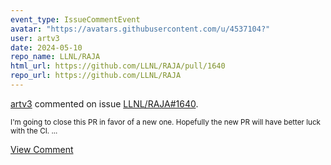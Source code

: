 ```yaml
---
event_type: IssueCommentEvent
avatar: "https://avatars.githubusercontent.com/u/4537104?"
user: artv3
date: 2024-05-10
repo_name: LLNL/RAJA
html_url: https://github.com/LLNL/RAJA/pull/1640
repo_url: https://github.com/LLNL/RAJA
---
```


<a href='https://github.com/artv3' target='_blank'>artv3</a> commented on issue <a href='https://github.com/LLNL/RAJA/pull/1640' target='_blank'>LLNL/RAJA#1640</a>.

<small>I'm going to close this PR in favor of a new one. Hopefully the new PR will have better luck with the CI. ...</small>

<a href='https://github.com/LLNL/RAJA/pull/1640' target='_blank'>View Comment</a>